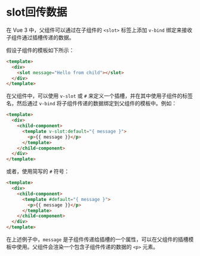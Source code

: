 # slot回传数据

在 Vue 3 中，父组件可以通过在子组件的 `<slot>` 标签上添加 `v-bind` 绑定来接收子组件通过插槽传递的数据。

假设子组件的模板如下所示：

```html
<template>
  <div>
    <slot message="Hello from child"></slot>
  </div>
</template>
```

在父组件中，可以使用 `v-slot` 或 `#` 来定义一个插槽，并在其中使用子组件的标签名，然后通过 `v-bind` 将子组件传递的数据绑定到父组件的模板中。例如：

```html
<template>
  <div>
    <child-component>
      <template v-slot:default="{ message }">
        <p>{{ message }}</p>
      </template>
    </child-component>
  </div>
</template>
```

或者，使用简写的 `#` 符号：

```html
<template>
  <div>
    <child-component>
      <template #default="{ message }">
        <p>{{ message }}</p>
      </template>
    </child-component>
  </div>
</template>
```

在上述例子中，`message` 是子组件传递给插槽的一个属性，可以在父组件的插槽模板中使用。父组件会渲染一个包含子组件传递的数据的 `<p>` 元素。

